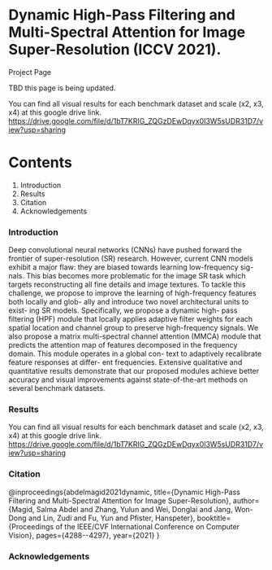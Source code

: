 #  Dynamic High-Pass Filtering and Multi-Spectral Attention for Image Super-Resolution (ICCV 2021).
Project Page

TBD this page is being updated.


You can find all visual results for each benchmark dataset and scale (x2, x3, x4) at this google drive link.  
https://drive.google.com/file/d/1bT7KRIG_ZQGzDEwDqyx0I3W5sUDR31D7/view?usp=sharing

 # Contents
 1. Introduction
 2. Results
 3. Citation
 4. Acknowledgements 


### Introduction

Deep convolutional neural networks (CNNs) have pushed forward the frontier of super-resolution (SR) research. However, current CNN models exhibit a major flaw: they are biased towards learning low-frequency sig- nals. This bias becomes more problematic for the image SR task which targets reconstructing all fine details and image textures. To tackle this challenge, we propose to improve the learning of high-frequency features both locally and glob- ally and introduce two novel architectural units to exist- ing SR models. Specifically, we propose a dynamic high- pass filtering (HPF) module that locally applies adaptive filter weights for each spatial location and channel group to preserve high-frequency signals. We also propose a matrix multi-spectral channel attention (MMCA) module that predicts the attention map of features decomposed in the frequency domain. This module operates in a global con- text to adaptively recalibrate feature responses at differ- ent frequencies. Extensive qualitative and quantitative results demonstrate that our proposed modules achieve better accuracy and visual improvements against state-of-the-art methods on several benchmark datasets.


### Results

You can find all visual results for each benchmark dataset and scale (x2, x3, x4) at this google drive link.  
https://drive.google.com/file/d/1bT7KRIG_ZQGzDEwDqyx0I3W5sUDR31D7/view?usp=sharing

### Citation

@inproceedings{abdelmagid2021dynamic,
  title={Dynamic High-Pass Filtering and Multi-Spectral Attention for Image Super-Resolution},
  author={Magid, Salma Abdel and Zhang, Yulun and Wei, Donglai and Jang, Won-Dong and Lin, Zudi and Fu, Yun and Pfister, Hanspeter},
  booktitle={Proceedings of the IEEE/CVF International Conference on Computer Vision},
  pages={4288--4297},
  year={2021}
}

### Acknowledgements 

